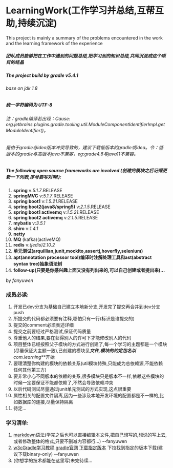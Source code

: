 # LearningWork(工作学习并总结,互帮互助,持续沉淀)
This project is mainly a summary of the problems encountered in the work and the learning framework of the experience
##### 团队成员能够把在工作中遇到的问题总结,把学习到的知识总结,共同沉淀成这个项目的结晶

##### The project build by *gradle* v*5.4.1*
###### base on jdk 1.8
##### 统一字符编码为 *UTF-8*
###### _注：gradle编译若出现：Cause: org.jetbrains.plugins.gradle.tooling.util.ModuleComponentIdentifierImpl.getModuleIdentifier()。_
###### _是由于gradle与idea版本冲突导致的，建议下载低版本的gradle或idea。令：低版本的gradle与高版本java不兼容，eg:grade4.6与java11不兼容。_

##### The following open source frameworks are involved (创建完模块之后记得更新一下列表,序号要写对啊!):

1. **spring** v:*5.1.7*.RELEASE
2. **springMVC** v:*5.1.7*.RELEASE
3. **spring boot1** v:*1.5.21*.RELEASE
4. **spring boot2(java8/spring5)** v:*2.1.5*.RELEASE
5. **spring boot1 activemq** v:*1.5.21*.RELEASE
6. **spring boot2 activemq** v:*2.1.5*.RELEASE
7. **mybatis** v:*3.5.1*
8. **shiro** v:*1.4.1*
9. **netty**
10. **MQ** (kafka)(activeMQ)
11. **redis** v:*(jedis)2.10.2*
12. **单元测试(arquillian,junit,mockito,assertj,hoverfly,selenium)**
13. **apt(annotation processor tool)编译时注解处理工具和ast(abstract syntax tree)抽象语法树**
14. **follow-up(只要是你感兴趣上面又没有列出来的,可以自己创建或者提出来)...**

by *fanyuwen*

### 成员必读:
1. 开发已dev分支为基础自己建立本地新分支,开发完了提交再合并到dev分支push
2. 所提交的代码都必须要有注释,哪怕只有一行(标识是谁提交的)
3. 提交的comment必须表述详细
4. 提交之前要经过严格测试,保证代码质量
5. 尊重他人的结果,要在获得别人的许可下才能修改别人的代码
6. 项目整体已经按照父子模块的方式进行创建了,每一个学习的主题都是一个模块(尽量保证大主题一致),已创建的模块见****文件,模块的约定包名以***com.learning***开始
7. 要理清楚你构建的模块的依赖关系(util模块特殊,只能成为总依赖源,不能依赖任何其他第三方)
8. 要非常小心不同版本的依赖的关系,很多模块只是版本不一样,依赖这些模块的时候一定要保证不能都依赖了,不然会导致依赖冲突
9. 以后代码测试尽量通过junit单元测试的方式实现,这点很重要
10. 属性相关的配置文件隔离,因为一些涉及本地开发环境的配置都是不一样的,比如数据库的连接,尽量保持隔离
11. 待定...

### 学习清单:
1. [markdown](http://www.markdown.cn/)语法(学完之后也可以直接编辑本文件,把自己想写的,想说的写上去,或者修改整体的格式,只要不删减内容都行...)  --fanyuwen
2. [w3cGradle学习教程](https://www.w3cschool.cn/gradle/) [gradle官网](https://gradle.org/) [下载指定版本](https://gradle.org/releases/) 下拉找到指定的版本下载(建议下载binary-only)  --fanyuwen
3. (你想学的技术都能在这里写)未完待续...